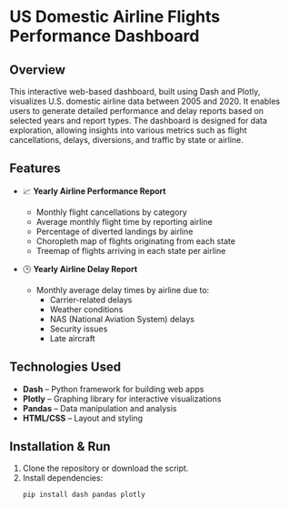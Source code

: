 # US Domestic Airline Flights Performance Dashboard

## Overview

This interactive web-based dashboard, built using Dash and Plotly, visualizes U.S. domestic airline data between 2005 and 2020. It enables users to generate detailed performance and delay reports based on selected years and report types. The dashboard is designed for data exploration, allowing insights into various metrics such as flight cancellations, delays, diversions, and traffic by state or airline.

## Features

- 📈 **Yearly Airline Performance Report**
  - Monthly flight cancellations by category
  - Average monthly flight time by reporting airline
  - Percentage of diverted landings by airline
  - Choropleth map of flights originating from each state
  - Treemap of flights arriving in each state per airline

- 🕒 **Yearly Airline Delay Report**
  - Monthly average delay times by airline due to:
    - Carrier-related delays
    - Weather conditions
    - NAS (National Aviation System) delays
    - Security issues
    - Late aircraft

## Technologies Used

- **Dash** – Python framework for building web apps
- **Plotly** – Graphing library for interactive visualizations
- **Pandas** – Data manipulation and analysis
- **HTML/CSS** – Layout and styling

## Installation & Run

1. Clone the repository or download the script.
2. Install dependencies:
   ```bash
   pip install dash pandas plotly
